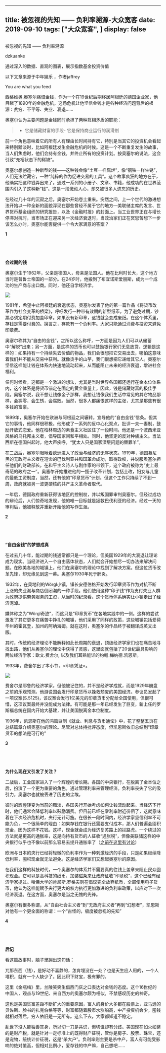 
---
title:   被忽视的先知 —— 负利率溯源-大众宽客
date: 2019-09-10
tags: ["大众宽客", ]
display: false
---


## 



被忽视的先知 —— 负利率溯源




dzkuanke




通过深入的数据、直观的图表，展示指数基金投资价值



以下文章来源于中年娱乐
，作者jaffrey


You are what you feed

西格维奥.奥塞尔痛恨金钱，作为一个在19世纪后期移居阿根廷的德国企业家，他目睹了1890年的金融危机。这场危机让他坚信金钱才是各种经济问题背后的根源：贫穷、不平等、失业、衰退……

奥塞尔认为主要问题是金钱同时承担了两种互相矛盾的职能：

> - 它是储藏财富的手段- 它是保持商业运行的润滑剂

前一个角色意味着它的所有人有理由长时间持有它，特别是当其它的投资机会看起来特别黯淡时，比如阿根廷发生金融危机的时候。这是一个不断重复发生的故事，当人们焦虑时，他们会持有金钱，并终止所有的投资计划。按奥塞尔的说法，这会引致”充裕状态下的稀缺”。

奥塞尔想创造一种新型的钱——这种钱会像“土豆一样腐烂”，像“钢铁一样生锈”，人们无法贮藏它，一种“纯粹的作为促进交易的工具”。这个故事疯狂的地方在于，他确实把这种钱弄出来了。通过一系列的小册子、文章、书籍，他成功的在世界范围内引入了这种新“钱”。这是一段激动人心，却又被很多人遗忘的历史。

在经过几十年的沉寂之后，奥塞尔开始卷土重来。突然之间，上一个世代的激进想法开始以一种全新的面貌浮现在那些曾经不属于它的地方—美联储主席的发言、世界货币基金组织的研究报告，以及《金融时报》的封面上。当工业世界正在与增长停滞对抗时，当市场正在迎来另一次经济衰退时，当政治家们正在冥思苦想下一步该怎么办时，奥塞尔能否提供一个令大家满意的答案？

****1****



## &nbsp; &nbsp;

**会过期的钱**

奥塞尔生于1962年，父亲是德国人，母亲是法国人。他在比利时长大，这个地方当时是普鲁士帝国的一部分。在24岁时，他搬到了布宜诺斯爱丽斯，成为一个成功的生产商与出口商。同时，他还自学经济学。

<img class="rich_pages" data-s="300,640" src="https://mmbiz.qpic.cn/mmbiz_jpg/kgc5lJTsDyY3K1ZVwHQkYwPVPZYUw4SlFWp07ey0qxJ6crJrZpewY8w9jmz7Lu48rqxekicaF70DoibVpep1TqYg/640?wx_fmt=jpeg" data-type="jpeg" style="" data-ratio="1.265625" data-w="320"/>



1981年，希望中止阿根廷的衰退状态，奥塞尔发表了他的第一篇作品《将货币改革作为社会变革的桥梁》，呼吁发行一种带有效期的新型纸币。为了避免过期，钞票必须定期付费加盖印章。如果没有新印章，这钱就会变成废纸。在这个体系里，存钱是需要付费的。换言之，存款有一个负利率。大家只能通过消费与投资来避免印章费。

奥塞尔称其为“自由的金钱”，之所以这么称呼，一方面是因为人们可以从储蓄中“解脱”出来；另一方面，是这样的货币也可以鼓励银行家们无息放贷。逻辑是这样的：如果持有一个持续失去价值的物品，我们会很想把它交易出去，哪怕这意味着我们并不能从交易中获利。就像烫手的山芋，我们很想把它递给其它人。奥塞尔坚信这样能让钱在体系内快速地流动起来，从而能阻止未来的经济衰退，增进社会福利。

任何时候看，这都是一个激进的想法，尤其是当时世界各国都还运行在金本位体系内，这个体系是将货币锚定在固定的黄金重量上，因此，钱是储藏财富的极佳手段。奥塞尔说，我不想让钱像金子那样，我想让钱像我们生活中常见的其它物品那样，会凋零，会生锈，会腐败。当然，很多人都痛恨这样的主张，尤其是那些有很多钱的富豪。

1899年，奥塞尔开始在欧洲与阿根廷之间辗转，宣导他的“自由金钱”信条。但其它的事情，他同样很积极。他形成了一系列的反中心化观点，批评一夫一妻制，鼓励开放式恋爱。他在柏林周边的素食主义社区住了一段时间。他还是一个波西米亚风格的乌托邦主义者，倡导国家间和平相处。同时，他坚定的反对种族主义。当法西斯在德国兴起时，他大声疾呼，“犹太人只是国家深层问题的替罪羊”。

在二战后，奥塞尔眼瞅着欧洲进入了政治与经济的无序状态。1919年，德国慕尼黑的无政府主义者在短命的巴伐利亚共和国革命成功，取得政权，并说服奥塞尔担任他们的财政部长。在和平主义诗人与剧作家的带领下，这个政府被称为“史上最奇葩的政府之一”。奥塞尔开始推进他的一揽子改革计划，包括土改，妇女与儿童的最低工资制度，当然，还有他的“印章货币”计划。但这个工作只持续了不到一周，政府就被另一波更硬核的共产主义革命者取代。

一年后，德国政府重新获得该地区的控制权，并以叛国罪审判奥塞尔。但经过成功的辩论后，人们惊奇地发现，他的唯一目标就是拯救巴伐利亚的经济。经过一天的审判后，他被释放并重新开始他的写作生涯。

****2****



## &nbsp; &nbsp;

**“自由金钱”的梦想成真**

在过去几十年，能过期的钱通常都只是一个理论，但美国1929年的大衰退让理论成为现实。当经济进入一个自由落体状态，人们就会开始想尽一切办法来解决问题。在欧美各地的城镇上，他们在奥塞尔的理论中找到了解决方案。但这位货币改革先锋，却无缘见到这一幕。奥塞尔1930年死于肺炎。

1932年，在奥地利的Wörgl小镇，镇长安德伯格开始发行印章货币作为对抗不断上涨的失业潮与商店倒闭潮的一种手段。他们使用这种“印子钱”作为支付失业人群为政府提供劳务服务的工资，从当时的纪录看，这个货币体系确实让小镇走出了经济泥淖。

媒体称之为“Wörgl奇迹”，而这只是“印章货币”在各地实践中的一例。这样的尝试激发了其它更多在痛苦中挣扎的城镇，他们采用了同样的政策，这些城镇包括爱荷华州的霍瓦登，加州的阿纳海姆。就在这时，奥塞尔的作品终于被翻译成英文出版。

其时，传统的经济理论不能解释如此长周期的衰退，顶级经济学家们也在痛苦地寻找出路，他们从奥塞尔的理论中获得了灵感，这里面就包括了20世纪最具影响的两位经济学家：欧文.费舍尔, 以及我们耳熟能详的约翰.梅纳德.凯恩斯。

1933年，费舍尔出了本小书，&lt;印章凭证&gt;。

<img class="rich_pages" data-ratio="0.749034749034749" data-s="300,640" src="https://mmbiz.qpic.cn/mmbiz_png/kgc5lJTsDyY3K1ZVwHQkYwPVPZYUw4SlyweibHubnTMYM0JkSPn3oQhKOYN28Ygzty139nc7GV5frBiaDeFVticmA/640?wx_fmt=png" data-type="png" data-w="259" style="text-align: center;color: rgb(51, 51, 51);font-family: mp-quote, -apple-system-font, BlinkMacSystemFont, &quot;Helvetica Neue&quot;, &quot;PingFang SC&quot;, &quot;Hiragino Sans GB&quot;, &quot;Microsoft YaHei UI&quot;, &quot;Microsoft YaHei&quot;, Arial, sans-serif;"/>

费舍尔是耶鲁的经济学家，但他被记住的，并不是经济学成就，而是1929年崩盘之前的乐观预测。他游说国会发行印章货币以挽救颓废的美国经济。参议员发起了一项议案(S.5125)，该议案会发行1亿美元的印章货币分配给全国使用，但很可惜，这项议案最终并没能成为法律。有可能是那一年已经发生了巨变，新上任的罗斯福总统在国内开始大基建，并让美国脱离金本位制度。



1936年，凯恩斯在他的鸿篇巨制《就业、利息与货币通论》中，花了整整五页在总结篇章介绍奥塞尔的理论。尽管对总体持批评态度，但凯恩斯依旧总结到“印章货币的想法是可行的”

****3****



## &nbsp; &nbsp;

**为什么现在又引发了关注？**

二战后，工业国家进入了一个辉煌的增长期。各国的中央银行，在脱离了金本位之后，扮演了一个更为重要的角色，通过管理利率来管理经济。负利率丧失了它的吸引力，奥塞尔也就被丢进了历史的尘埃。

彼时的辉煌转变为当前的黯淡，各国央行开始考虑如何让钱流动起来。当经济下行时，他们通常会降低利率以鼓励消费。但目前已经在零利率附近徘徊了，这就意味着在下次经济危机时，央行无计可施。在很长一段时间内，经济学家坚信利率不可能为负，一个很简单的理由：如果存钱在银行还需要支付成本，那人们普遍会囤积现金，因为这样不花钱。这样，现金就会成为经济复苏路上的拦路虎。一个绕过的方法就是更高的通胀率，这是向持有货币的人征收“通胀税”，但像美联储这样的中央银行似乎也不像以前那么容易去提升通胀率了（[之前在这里有讨论](http://mp.weixin.qq.com/s?__biz=MzUxODAxNDE3Nw==&amp;mid=2247484199&amp;idx=1&amp;sn=360b748a335aa02ba227b29a9be2517a&amp;chksm=f98e16a9cef99fbf30f3447a62ed9e7eea0b37a8b5441bdaa8bae7eae62990b65ebfd66abd47&amp;scene=21#wechat_redirect)）

欧洲与日本的央行已经将轻微的负利率作为一种刺激经济的手段，只是如果继续降低利率，囤积现金就无法避免。这是经济学家们又想起奥塞尔的原因。

在我们这样的科技时代，一个奥塞尔的体系并不需要真的往钱上盖章来阻止民众囤积现金。它可以是高科技的纸币，加装磁条来让政府征收“印章税”，这个已经有经济学家提过。哈佛大学的肯尼斯.罗格夫则在倡议完全放弃纸币，全部使用电子货币，他认为这样能赋予央行更大的权力执行更加激进的负利率政策，以应对下一次经济衰退。在这方面，奥塞尔是当之无愧的先锋。

奥塞尔有很多称谓，从”自由社会主义者”到“无政府主义者”再到“幻想者”，凯恩斯对他有一个更全面的称谓：一个“古怪的，极度被忽视的先知”

****4****



## &nbsp; &nbsp;

**后记**

看这篇故事时，脑子里蹦出这句话：

兀那东西（钱），是好动不喜静的，怎肯埋没在一处？也是天生应人用的，一个人堆积，就有一个人缺少了。因此积下财宝，极有罪的。

这里《金瓶梅》里，兰陵笑笑生借西门庆之口表达对金钱的态度。这个16世纪的中国人，观点与19世纪、来自西方的奥塞尔颇为相似，不禁感叹历史的神奇。

这也是美国贫富差距不断扩大的重要原因，富人的身价大多都在股票上，亚马逊的贝佐斯、脸书的扎克伯格等等，财富都随着股市水涨船高，中产投资机会少，囤钱就相对落后，穷人依旧是一无所有。这么下去，大家都知道不稳定。

乱世下没人能独善其身，所以切一刀是共识，但切谁却有分歧。美国现在如火如荼的是财产税，就是针对一定标准上的既得财产征税，管你是房子、股票、珠宝，还是宠物，统统计价征税，这是“杀大户”。负利率则主要是杀中产，富人有可能受影响的绝对值高，但相对比例小，爱存钱的中产嘛，自己想吧……








